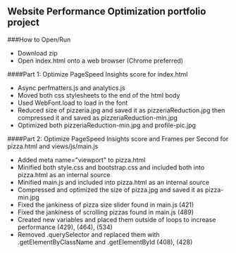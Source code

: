 ## Website Performance Optimization portfolio project

###How to Open/Run

- Download zip
- Open index.html onto a web browser (Chrome preferred) 

####Part 1: Optimize PageSpeed Insights score for index.html

- Async perfmatters.js and analytics.js
- Moved both css stylesheets to the end of the html body
- Used WebFont.load to load in the font
- Reduced size of pizzeria.jpg and saved it as pizzeriaReduction.jpg then compressed it and saved as pizzeriaReduction-min.jpg
- Optimized both pizzeriaReduction-min.jpg and profile-pic.jpg

####Part 2: Optimize PageSpeed Insights score and Frames per Second for pizza.html and views/js/main.js

- Added meta name="viewport" to pizza.html
- Minified both style.css and bootstrap.css and included both into pizza.html as an internal source
- Minified main.js and included into pizza.html as an internal source
- Compressed and optimized the size of pizza.jpg and saved it as pizza-min.jpg
- Fixed the jankiness of pizza size slider found in main.js (421)
- Fixed the jankiness of scrolling pizzas found in main.js (489)
- Created new variables and placed them outside of loops to increase performance (429), (464), (534)
- Removed .querySelector and replaced them with .getElementByClassName and .getElementById (408), (428) 